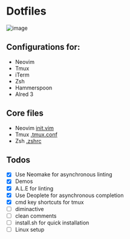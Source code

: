 # Dotfiles

![image](https://cloud.githubusercontent.com/assets/19645990/24074609/5ec34562-0be2-11e7-8821-8140c0711f0d.png)
## Configurations for:
* Neovim 
* Tmux
* iTerm
* Zsh
* Hammerspoon 
* Alred 3

## Core files
* Neovim [init.vim](https://github.com/wangsongiam/dotfiles/blob/master/nvim/init.vim)
* Tmux [.tmux.conf](https://github.com/wangsongiam/dotfiles/blob/master/.tmux.conf)
* Zsh [.zshrc](https://github.com/wangsongiam/dotfiles/blob/master/.zshrc)

## Todos
- [x] Use Neomake for asynchronous linting
- [x] Demos
- [x] A.L.E for linting
- [x] Use Deoplete for asynchronous completion
- [x] cmd key shortcuts for tmux
- [ ] diminactive
- [ ] clean comments
- [ ] install.sh for quick installation
- [ ] Linux setup
